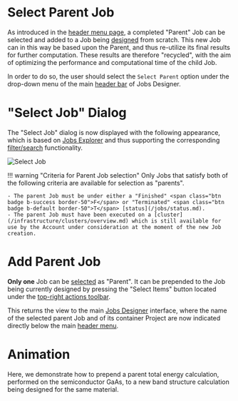 # Select Parent Job

As introduced in the [header menu page](../header-menu.md#select-parent), a completed "Parent" Job can be selected and added to a Job being [designed](/jobs/overview.md) from scratch. This new Job can in this way be based upon the Parent, and thus re-utilize its final results for further computation. These results are therefore "recycled", with the aim of optimizing the performance and computational time of the child Job.  

In order to do so, the user should select the `Select Parent` option under the drop-down menu <i class="zmdi zmdi-more-vert zmdi-hc-border"></i> of the main [header bar](../header-menu.md) of Jobs Designer. 

# "Select Job" Dialog

The "Select Job" dialog is now displayed with the following appearance, which is based on [Jobs Explorer](/jobs/ui/explorer.md) and thus supporting the corresponding [filter/search](/entities-general/actions/search.md) functionality.

![Select Job](/images/select-job-dialog.png "Select Job")

!!! warning "Criteria for Parent Job selection"
    Only Jobs that satisfy both of the following criteria are available for selection as "parents".
    
    - The parent Job must be under either a "Finished" <span class="btn badge b-success border-50">F</span> or "Terminated" <span class="btn badge b-default border-50">T</span> [status](/jobs/status.md).
    - The parent Job must have been executed on a [cluster](/infrastructure/clusters/overview.md) which is still available for use by the Account under consideration at the moment of the new Job creation.

# Add Parent Job

**Only one** Job can be [selected](/entities-general/actions/select.md) as "Parent". It can be prepended to the Job being currently designed by pressing the "Select Items" button <i class="zmdi zmdi-collection-plus zmdi-hc-border"></i> located under the [top-right actions toolbar](/entities-general/ui/explorer.md#actions-toolbar). 

This returns the view to the main [Jobs Designer](../overview.md) interface, where the name of the selected parent Job and of its container Project are now indicated directly below the main [header menu](../header-menu.md). 

# Animation

Here, we demonstrate how to prepend a parent total energy calculation, performed on the semiconductor GaAs, to a new band structure calculation being designed for the same material.

<img data-gifffer="/images/add-parent-designer.gif">
